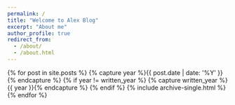```yaml
---
permalink: /
title: "Welcome to Alex Blog"
excerpt: "About me"
author_profile: true
redirect_from: 
  - /about/
  - /about.html
---
```


{% for post in site.posts %}
  {% capture year %}{{ post.date | date: '%Y' }}{% endcapture %}
  {% if year != written_year %}
    {% capture written_year %}{{ year }}{% endcapture %}
  {% endif %}
  {% include archive-single.html %}
{% endfor %}